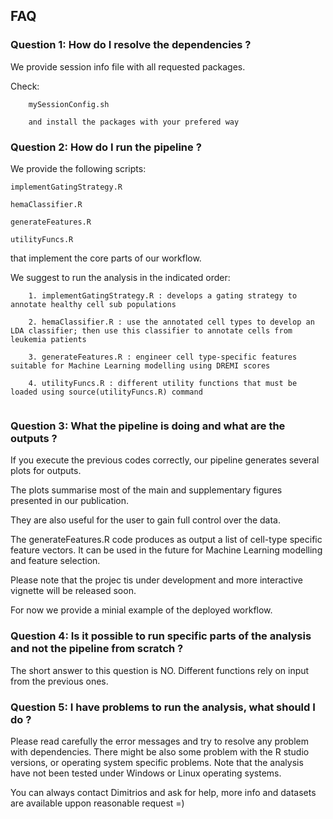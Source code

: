 ## FAQ

### Question 1: How do I resolve the dependencies ?

We provide session info file with all requested packages.

Check:

```
	mySessionConfig.sh

	and install the packages with your prefered way
```

### Question 2: How do I run the pipeline ?

We provide the following scripts:

```
implementGatingStrategy.R

hemaClassifier.R

generateFeatures.R

utilityFuncs.R
```

that implement the core parts of our workflow. 

We suggest to run the analysis in the indicated order:

```
	1. implementGatingStrategy.R : develops a gating strategy to annotate healthy cell sub populations

	2. hemaClassifier.R : use the annotated cell types to develop an LDA classifier; then use this classifier to annotate cells from leukemia patients

	3. generateFeatures.R : engineer cell type-specific features suitable for Machine Learning modelling using DREMI scores

	4. utilityFuncs.R : different utility functions that must be loaded using source(utilityFuncs.R) command
	
```

### Question 3: What the pipeline is doing and what are the outputs ?

If you execute the previous codes correctly, our pipeline generates several plots for outputs. 

The plots summarise most of the main and supplementary figures presented in our publication.

They are also useful for the user to gain full control over the data. 

The generateFeatures.R code produces as output a list of cell-type specific feature vectors. It can be used in the future for Machine Learning modelling and feature selection.

Please note that the projec tis under development and more interactive vignette will be released soon. 

For now we provide a minial example of the deployed workflow.

### Question 4: Is it possible to run specific parts of the analysis and not the pipeline from scratch ?

The short answer to this question is NO. Different functions rely on input from the previous ones.

### Question 5: I have problems to run the analysis, what should I do ?

Please read carefully the error messages and try to resolve any problem with dependencies. There might be also some problem with the R studio versions, or operating system specific problems. Note that the analysis have not been tested under Windows or Linux operating systems.  

You can always contact Dimitrios and ask for help, more info and datasets are available uppon reasonable request =)



